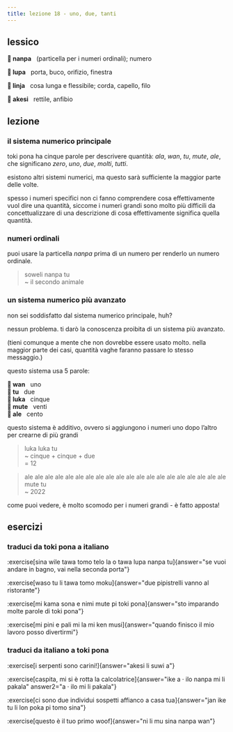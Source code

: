 ```yaml
---
title: lezione 18 - uno, due, tanti 
---
```

## lessico
**󱤽 nanpa**&nbsp;&nbsp;&nbsp;(particella per i numeri ordinali); numero

**󱤯 lupa**&nbsp;&nbsp;&nbsp;porta, buco, orifizio, finestra

**󱤩 linja**&nbsp;&nbsp;&nbsp;cosa lunga e flessibile; corda, capello, filo

**󱤁 akesi**&nbsp;&nbsp;&nbsp;rettile, anfibio

## lezione
### il sistema numerico principale
toki pona ha cinque parole per descrivere quantità: *ala*, *wan*, *tu*, *mute*, *ale*, che significano *zero*, *uno*, *due*, *molti*, *tutti*.

esistono altri sistemi numerici, ma questo sarà sufficiente la maggior parte delle volte.

spesso i numeri specifici non ci fanno comprendere cosa effettivamente vuol dire una quantità, siccome i numeri grandi sono molto più difficili da concettualizzare di una descrizione di cosa effettivamente significa quella quantità.

### numeri ordinali
puoi usare la particella *nanpa* prima di un numero per renderlo un numero ordinale. 

> soweli nanpa tu \
> ~ il secondo animale

### un sistema numerico più avanzato
non sei soddisfatto dal sistema numerico principale, huh?

nessun problema. ti darò la conoscenza proibita di un sistema più avanzato.

(tieni comunque a mente che non dovrebbe essere usato molto. nella maggior parte dei casi, quantità vaghe faranno passare lo stesso messaggio.)

questo sistema usa 5 parole:

**󱥳 wan**&nbsp;&nbsp;&nbsp;uno \
**󱥮 tu**&nbsp;&nbsp;&nbsp;due \
**󱤭 luka**&nbsp;&nbsp;&nbsp;cinque \
**󱤼 mute**&nbsp;&nbsp;&nbsp;venti \
**󱤄 ale**&nbsp;&nbsp;&nbsp;cento

questo sistema è additivo, ovvero si aggiungono i numeri uno dopo l’altro per crearne di più grandi 

> luka luka tu \
> ~ cinque + cinque + due \
> = 12

> ale ale ale ale ale ale ale ale ale ale ale ale ale ale ale ale ale ale ale ale mute tu \
> ~ 2022

come puoi vedere, è molto scomodo per i numeri grandi - è fatto apposta!

## esercizi
### traduci da toki pona a italiano
:exercise[sina wile tawa tomo telo la o tawa lupa nanpa tu]{answer="se vuoi andare in bagno, vai nella seconda porta"}

:exercise[waso tu li tawa tomo moku]{answer="due pipistrelli vanno al ristorante"}

:exercise[mi kama sona e nimi mute pi toki pona]{answer="sto imparando molte parole di toki pona"}

:exercise[mi pini e pali mi la mi ken musi]{answer="quando finisco il mio lavoro posso divertirmi"}

### traduci da italiano a toki pona
:exercise[i serpenti sono carini!]{answer="akesi li suwi a"}

:exercise[caspita, mi si è rotta la calcolatrice]{answer="ike a · ilo nanpa mi li pakala" answer2="a · ilo mi li pakala"}

:exercise[ci sono due individui sospetti affianco a casa tua]{answer="jan ike tu li lon poka pi tomo sina"}

:exercise[questo è il tuo primo woof]{answer="ni li mu sina nanpa wan"}